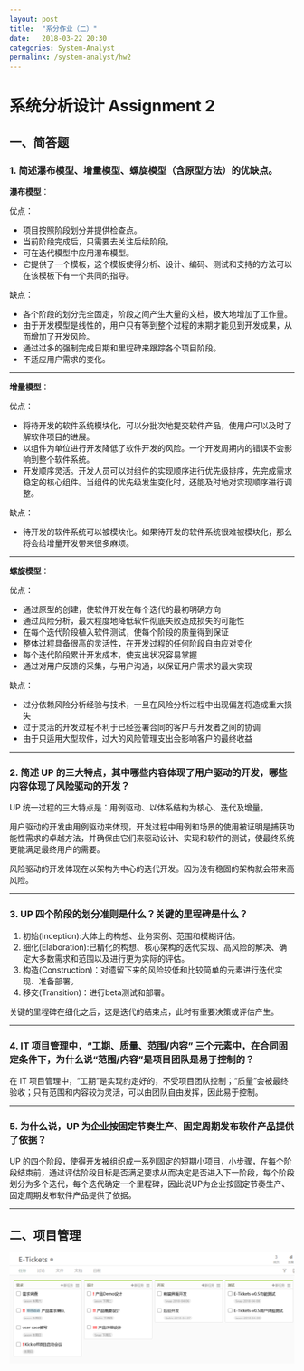 ```yaml
---
layout: post
title:  "系分作业（二）"
date:   2018-03-22 20:30
categories: System-Analyst
permalink: /system-analyst/hw2
---
```


# 系统分析设计 Assignment 2

## 一、简答题

### 1. 简述瀑布模型、增量模型、螺旋模型（含原型方法）的优缺点。

**瀑布模型**：

优点：

* 项目按照阶段划分并提供检查点。
* 当前阶段完成后，只需要去关注后续阶段。
* 可在迭代模型中应用瀑布模型。
* 它提供了一个模板，这个模板使得分析、设计、编码、测试和支持的方法可以在该模板下有一个共同的指导。

缺点：

* 各个阶段的划分完全固定，阶段之间产生大量的文档，极大地增加了工作量。
* 由于开发模型是线性的，用户只有等到整个过程的末期才能见到开发成果，从而增加了开发风险。
* 通过过多的强制完成日期和里程碑来跟踪各个项目阶段。
* 不适应用户需求的变化。

---

**增量模型**：

优点：

* 将待开发的软件系统模块化，可以分批次地提交软件产品，使用户可以及时了解软件项目的进展。
* 以组件为单位进行开发降低了软件开发的风险。一个开发周期内的错误不会影响到整个软件系统。
* 开发顺序灵活。开发人员可以对组件的实现顺序进行优先级排序，先完成需求稳定的核心组件。当组件的优先级发生变化时，还能及时地对实现顺序进行调整。


缺点：

* 待开发的软件系统可以被模块化。如果待开发的软件系统很难被模块化，那么将会给增量开发带来很多麻烦。

---

**螺旋模型**：

优点：

* 通过原型的创建，使软件开发在每个迭代的最初明确方向
* 通过风险分析，最大程度地降低软件彻底失败造成损失的可能性
* 在每个迭代阶段植入软件测试，使每个阶段的质量得到保证
* 整体过程具备很高的灵活性，在开发过程的任何阶段自由应对变化
* 每个迭代阶段累计开发成本，使支出状况容易掌握
* 通过对用户反馈的采集，与用户沟通，以保证用户需求的最大实现

缺点：

* 过分依赖风险分析经验与技术，一旦在风险分析过程中出现偏差将造成重大损失
* 过于灵活的开发过程不利于已经签署合同的客户与开发者之间的协调
* 由于只适用大型软件，过大的风险管理支出会影响客户的最终收益

---

### 2. 简述 UP 的三大特点，其中哪些内容体现了用户驱动的开发，哪些内容体现了风险驱动的开发？

UP 统一过程的三大特点是：用例驱动、以体系结构为核心、迭代及增量。

用户驱动的开发由用例驱动来体现，开发过程中用例和场景的使用被证明是捕获功能性需求的卓越方法，并确保由它们来驱动设计、实现和软件的测试，使最终系统更能满足最终用户的需要。

风险驱动的开发体现在以架构为中心的迭代开发。因为没有稳固的架构就会带来高风险。

---

### 3. UP 四个阶段的划分准则是什么？关键的里程碑是什么？

1. 初始(Inception):大体上的构想、业务案例、范围和模糊评估。
2. 细化(Elaboration):已精化的构想、核心架构的迭代实现、高风险的解决、确定大多数需求和范围以及进行更为实际的评估。
3. 构造(Construction)：对遗留下来的风险较低和比较简单的元素进行迭代实现、准备部署。
4. 移交(Transition)：进行beta测试和部署。

关键的里程碑在细化之后，这是迭代的结束点，此时有重要决策或评估产生。

---

### 4. IT 项目管理中，“工期、质量、范围/内容” 三个元素中，在合同固定条件下，为什么说“范围/内容”是项目团队是易于控制的？

在 IT 项目管理中，“工期”是实现约定好的，不受项目团队控制；“质量”会被最终验收；只有范围和内容较为灵活，可以由团队自由发挥，因此易于控制。

---

### 5. 为什么说，UP 为企业按固定节奏生产、固定周期发布软件产品提供了依据？

UP 的四个阶段，使得开发被组织成一系列固定的短期小项目，小步骤，在每个阶段结束前，通过评估阶段目标是否满足要求从而决定是否进入下一阶段，每个阶段划分为多个迭代，每个迭代确定一个里程碑，因此说UP为企业按固定节奏生产、固定周期发布软件产品提供了依据。

----

## 二、项目管理

![](../images/system-analyst/task-kanban.jpg)


